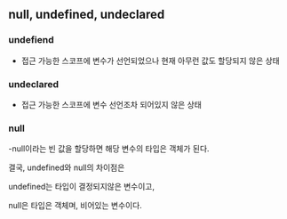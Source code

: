 ## null, undefined, undeclared
### undefiend
- 접근 가능한 스코프에 변수가 선언되었으나 현재 아무런 값도 할당되지 않은 상태

### undeclared
- 접근 가능한 스코프에 변수 선언조차 되어있지 않은 상태

### null
-null이라는 빈 값을 할당하면 해당 변수의 타입은 객체가 된다.


결국, undefined와 null의 차이점은 

undefined는 타입이 결정되지않은 변수이고,

null은 타입은 객체며, 비어있는 변수이다.
